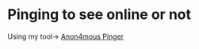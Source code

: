 # Pinging to see online or not

Using my tool->
[Anon4mous Pinger](https://github.com/ANON4MOUS/ping_scan)